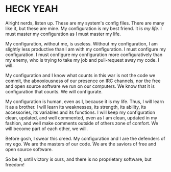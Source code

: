 # HECK YEAH

Alright nerds, listen up. These are my system's config files. There are many like it, but these are mine. My configuration is my best friend. It is *my life*. I must master my configuration as I must master my life.

My configuration, without me, is useless. Without my configuration, I am slightly less productive than I am with my configuration. I must configure my configuration. I must configure my configuration more configuratively than my enemy, who is trying to take my job and pull-request away my code. I will.

My configuration and I know what counts in this war is not the code we commit, the abnoxiousness of our presence on IRC channels, nor the free and open source software we run on our computers. We know that it is configuration that counts. We will configurate.

My configuration is human, even as I, because it is my life. Thus, I will learn it as a brother. I will learn its weaknesses, its strength, its ability, its accessories, its variables and its functions. I will keep my configuration clean, updated, and well commented, even as I am clean, updated in my fashion, and well make comments outside of others zone of comfort. We will become part of each other, we will.

Before gosh, I swear this creed. My configuration and I are the defenders of my ego. We are the masters of our code. We are the saviors of free and open source software.

So be it, until victory is ours, and there is no proprietary software, but freedom!
